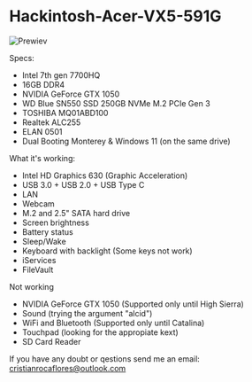 # Hackintosh-Acer-VX5-591G

![Prewiev](https://github.com/CristianRoca94/Hackintosh-Acer-VX591G/blob/main/EFI/Screen%20Shot%202022-01-23%20at%2015.28.22.png?raw=true)


Specs:
- Intel 7th gen 7700HQ
- 16GB DDR4
- NVIDIA GeForce GTX 1050
- WD Blue SN550 SSD 250GB NVMe M.2 PCIe Gen 3
- TOSHIBA MQ01ABD100   
- Realtek ALC255
- ELAN 0501
- Dual Booting Monterey & Windows 11 (on the same drive)

What it's working:
- Intel HD Graphics 630 (Graphic Acceleration)
- USB 3.0 + USB 2.0 + USB Type C
- LAN
- Webcam
- M.2 and 2.5" SATA hard drive
- Screen brightness
- Battery status
- Sleep/Wake
- Keyboard with backlight (Some keys not work)
- iServices
- FileVault

Not working
- NVIDIA GeForce GTX 1050 (Supported only until High Sierra)
- Sound (trying the argument "alcid")
- WiFi and Bluetooth (Supported only until Catalina)
- Touchpad (looking for the appropiate kext)
- SD Card Reader


If you have any doubt or qestions send me an email: cristianrocaflores@outlook.com
